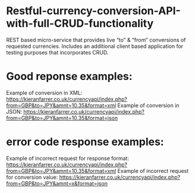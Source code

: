 # Restful-currency-conversion-API-with-full-CRUD-functionality
REST based micro-service that provides live “to” &amp; “from” conversions of requested currencies. Includes an additional client based application for testing purposes that incorporates CRUD.

# Good reponse examples:
Example of conversion in XML: https://kieranfarrer.co.uk/currencyapi/index.php?from=GBP&to=JPY&amnt=10.35&format=xml
Example of conversion in JSON: https://kieranfarrer.co.uk/currencyapi/index.php?from=GBP&to=JPY&amnt=10.35&format=json

# error code response examples:
Example of incorrect request for response format: https://kieranfarrer.co.uk/currencyapi/index.php?from=GBP&to=JPY&amnt=10.35&format=xml
Example of incorrect request for conversion value: https://kieranfarrer.co.uk/currencyapi/index.php?from=GBP&to=JPY&amnt=x&format=json
